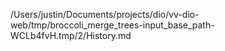 /Users/justin/Documents/projects/dio/vv-dio-web/tmp/broccoli_merge_trees-input_base_path-WCLb4fvH.tmp/2/History.md